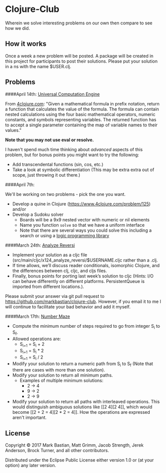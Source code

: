 # Clojure-Club

Wherein we solve interesting problems on our own then compare to see how we did.

## How it works
Once a week a new problem will be posted. A package will be created in this project
for participants to post their solutions. Please put your solution in a ns with
the name $USER.clj.

## Problems
####April 14th: [Universal Computation Engine](https://www.4clojure.com/problem/121)

From [4clojure.com](https://www.4clojure.com/problem/121): "Given a mathematical formula 
in prefix notation, return a function that calculates the value of the formula. The 
formula can contain nested calculations using the four basic mathematical operators, 
numeric constants, and symbols representing variables. The returned function has to 
accept a single parameter containing the map of variable names to their values."

**Note that you may not use eval or resolve.**

I haven't spend much time thinking about *advanced* aspects of this problem, but for bonus
points you might want to try the following:
 * Add transcendental functions (sin, cos, etc.)
 * Take a look at symbolic differentiation (This may be extra extra out of scope, just
 throwing it out there.)
  
####April 7th:

We'll be working on two problems - pick the one you want.
* Develop a quine in Clojure (https://www.4clojure.com/problem/125) and/or
* Develop a Sudoku solver
  * Boards will be a 9x9 nested vector with numeric or nil elements
  * Name you function `solve` so that we have a uniform interface
  * Note that there are several ways you could solve this including a search or using a 
  [logic programming library](https://github.com/clojure/core.logic)

####March 24th: [Analyze Reversi](https://www.4clojure.com/problem/124)

* Implement your solution as a cljc file (src/main/cljc/x124_analyze_reversi/$USERNAME.cljc rather than a .clj.
* If time allows, we’ll discuss reader conditionals, isomorphic Clojure, and the differences between clj, cljc, and cljs files.
* Finally, bonus points for porting last week’s solution to cljc (Hints: I/O can behave differently on different platforms. PersistentQueue is imported from different locations.).

Please submit your answer via git pull request to https://github.com/markbastian/clojure-club. However, if you email it to me I will continue to facilitate your bad behavior and add it myself.

####March 17th: [Number Maze](http://www.4clojure.com/problem/106)
 * Compute the minimum number of steps required to go from integer S<sub>i</sub> 
 to S<sub>f</sub>.
 * Allowed operations are:
   * S<sub>i+1</sub> = S<sub>i</sub> + 2
   * S<sub>i+1</sub> = S<sub>i</sub> * 2
   * S<sub>i+1</sub> = S<sub>i</sub>  / 2 
 * Modify your solution to return a numeric path from S<sub>i</sub> to S<sub>f</sub>
 (Note that there are cases with more than one solution).
 * Modify your solution to return all minimum paths.
   * Examples of multiple minimum solutions:
     * 2 -> 4
     * 9 -> 2
     * 2 -> 9
 * Modify your solution to return all paths with interleaved operations. This would
 distinguish ambiguous solutions like [[2 4][2 4]], which would become 
 [[2 + 2 = 4][2 * 2 = 4]]. How the operations are expressed aren't important.

## License

Copyright © 2017 Mark Bastian, Matt Grimm, Jacob Strength, Jerek Anderson, 
Brock Turner, and all other contributors.

Distributed under the Eclipse Public License either version 1.0 or (at
your option) any later version.

